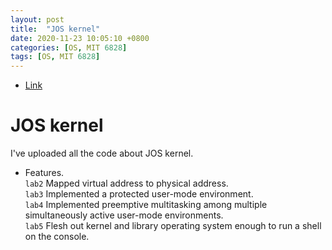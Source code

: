 ```yaml
---
layout: post
title:  "JOS kernel"
date: 2020-11-23 10:05:10 +0800
categories: [OS, MIT 6828]
tags: [OS, MIT 6828]
---
```

* [Link](https://github.com/cheng1621/6.828)
# JOS kernel
I've uploaded all the code about JOS kernel.
* Features.  
`lab2` Mapped virtual address to physical address.  
`lab3` Implemented a protected user-mode environment.  
`lab4` Implemented preemptive multitasking among multiple simultaneously active user-mode environments.  
`lab5` Flesh out kernel and library operating system enough to run a shell on the console.  

